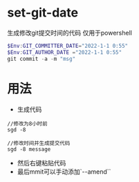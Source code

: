 # set-git-date
生成修改git提交时间的代码
仅用于powershell
```powershell
$Env:GIT_COMMITTER_DATE="2022-1-1 0:55"
$Env:GIT_AUTHOR_DATE ="2022-1-1 0:55"
git commit -a -m "msg"
```

# 用法
- 生成代码
```
//修改为8小时前
sgd -8

//修改时间并生成提交代码
sgd -8 message
```
- 然后右键粘贴代码
- 最后mmit可以手动添加`--amend``